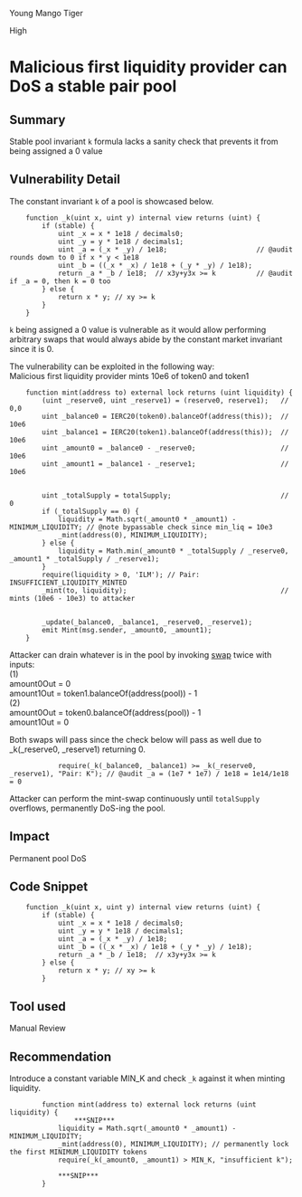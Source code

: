 Young Mango Tiger

High

# Malicious first liquidity provider can DoS a stable pair pool

## Summary
Stable pool invariant `k` formula lacks a sanity check that prevents it from being assigned a 0 value
## Vulnerability Detail
The constant invariant `k` of a pool is showcased below.
```solidity
    function _k(uint x, uint y) internal view returns (uint) {
        if (stable) {
            uint _x = x * 1e18 / decimals0;
            uint _y = y * 1e18 / decimals1;
            uint _a = (_x * _y) / 1e18;                      // @audit rounds down to 0 if x * y < 1e18
            uint _b = ((_x * _x) / 1e18 + (_y * _y) / 1e18);
            return _a * _b / 1e18;  // x3y+y3x >= k          // @audit if _a = 0, then k = 0 too
        } else {
            return x * y; // xy >= k
        }
    }
```
`k` being assigned a 0 value is vulnerable as it would allow performing arbitrary swaps that would always abide by the constant market invariant since it is 0.  

The vulnerability can be exploited in the following way:  
Malicious first liquidity provider mints 10e6 of token0 and token1 
```solidity
    function mint(address to) external lock returns (uint liquidity) {
        (uint _reserve0, uint _reserve1) = (reserve0, reserve1);   // 0,0
        uint _balance0 = IERC20(token0).balanceOf(address(this));  // 10e6
        uint _balance1 = IERC20(token1).balanceOf(address(this));  // 10e6
        uint _amount0 = _balance0 - _reserve0;                     // 10e6
        uint _amount1 = _balance1 - _reserve1;                     // 10e6


        uint _totalSupply = totalSupply;                           // 0
        if (_totalSupply == 0) {
            liquidity = Math.sqrt(_amount0 * _amount1) - MINIMUM_LIQUIDITY; // @note bypassable check since min_liq = 10e3
            _mint(address(0), MINIMUM_LIQUIDITY); 
        } else {
            liquidity = Math.min(_amount0 * _totalSupply / _reserve0, _amount1 * _totalSupply / _reserve1);
        }
        require(liquidity > 0, 'ILM'); // Pair: INSUFFICIENT_LIQUIDITY_MINTED
        _mint(to, liquidity);                                      // mints (10e6 - 10e3) to attacker


        _update(_balance0, _balance1, _reserve0, _reserve1);       
        emit Mint(msg.sender, _amount0, _amount1);
    }
```
Attacker can drain whatever is in the pool by invoking [swap](https://github.com/sherlock-audit/2024-06-velocimeter/blob/63818925987a5115a80eff4bd12578146a844cfd/v4-contracts/contracts/Pair.sol#L295) twice with inputs:  
(1)  
amount0Out = 0   
amount1Out = token1.balanceOf(address(pool)) - 1  
(2)  
amount0Out = token0.balanceOf(address(pool)) - 1  
amount1Out = 0  
  
Both swaps will pass since the check below will pass as well due to _k(_reserve0, _reserve1) returning 0.
```solidity
            require(_k(_balance0, _balance1) >= _k(_reserve0, _reserve1), "Pair: K"); // @audit _a = (1e7 * 1e7) / 1e18 = 1e14/1e18 = 0
```
Attacker can perform the mint-swap continuously until `totalSupply` overflows, permanently DoS-ing the pool. 
## Impact
Permanent pool DoS
## Code Snippet
```solidity
    function _k(uint x, uint y) internal view returns (uint) {
        if (stable) {
            uint _x = x * 1e18 / decimals0;
            uint _y = y * 1e18 / decimals1;
            uint _a = (_x * _y) / 1e18;
            uint _b = ((_x * _x) / 1e18 + (_y * _y) / 1e18);
            return _a * _b / 1e18;  // x3y+y3x >= k
        } else {
            return x * y; // xy >= k
        }
```
## Tool used

Manual Review

## Recommendation
Introduce a constant variable MIN_K and check `_k` against it when minting liquidity.  
```solidity
        function mint(address to) external lock returns (uint liquidity) {
                ***SNIP***
            liquidity = Math.sqrt(_amount0 * _amount1) - MINIMUM_LIQUIDITY;
            _mint(address(0), MINIMUM_LIQUIDITY); // permanently lock the first MINIMUM_LIQUIDITY tokens
            require(_k(_amount0, _amount1) > MIN_K, "insufficient k");
            
            ***SNIP***
        } 
    
```